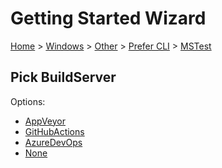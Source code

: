 <!--
GENERATED FILE - DO NOT EDIT
This file was generated by [MarkdownSnippets](https://github.com/SimonCropp/MarkdownSnippets).
Source File: /docs/mdsource/wiz/Windows_Other_Cli_MSTest.source.md
To change this file edit the source file and then run MarkdownSnippets.
-->

# Getting Started Wizard

[Home](/docs/wiz/readme.md) > [Windows](Windows.md) > [Other](Windows_Other.md) > [Prefer CLI](Windows_Other_Cli.md) > [MSTest](Windows_Other_Cli_MSTest.md)

## Pick BuildServer

Options:
 * [AppVeyor](Windows_Other_Cli_MSTest_AppVeyor.md)
 * [GitHubActions](Windows_Other_Cli_MSTest_GitHubActions.md)
 * [AzureDevOps](Windows_Other_Cli_MSTest_AzureDevOps.md)
 * [None](Windows_Other_Cli_MSTest_None.md)
